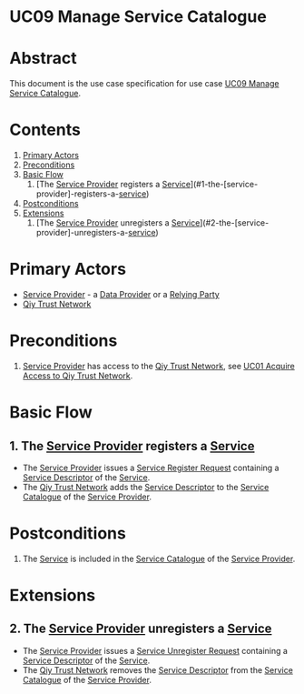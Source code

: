 # UC09 Manage Service Catalogue

# Abstract

This document is the use case specification for use case [UC09 Manage Service Catalogue](UC09%20Manage%20Service%20Catalogue.md).

# Contents


1. [Primary Actors](#primary-actors)
1. [Preconditions](#preconditions)
1. [Basic Flow](#basic-flow)
	1. [The [Service Provider](../Definitions.md#service-provider) registers a [Service](../Definitions.md#service)](#1-the-[service-provider]-registers-a-[service](../Definitions.md#service))
1. [Postconditions](#postconditions)
1. [Extensions](#extensions)
	1. [The [Service Provider](../Definitions.md#service-provider) unregisters a [Service](../Definitions.md#service)](#2-the-[service-provider]-unregisters-a-[service](../Definitions.md#service))

# Primary Actors

* [Service Provider](../Definitions.md#service-provider) - a [Data Provider](../Definitions.md#data-provider) or a [Relying Party](../Definitions.md#relying-party)
* [Qiy Trust Network](../Definitions.md#qiy-trust-network)

# Preconditions

1. [Service Provider](../Definitions.md#service-provider) has access to the [Qiy Trust Network](../Definitions.md#qiy-trust-network), see [UC01 Acquire Access to Qiy Trust Network](UC01%20Acquire%20Access%20to%20Qiy%20Trust%20Network.md).

# Basic Flow

## 1. The [Service Provider](../Definitions.md#service-provider) registers a [Service](../Definitions.md#service)

* The [Service Provider](../Definitions.md#service-provider) issues a [Service Register Request](../Definitions.md#service-register-request) containing a [Service Descriptor](../Definitions.md#service-descriptor) of the [Service](../Definitions.md#service).
* The [Qiy Trust Network](../Definitions.md#qiy-trust-network) adds the [Service Descriptor](../Definitions.md#service-descriptor) to the [Service Catalogue](../Definitions.md#service-catalogue) of the [Service Provider](../Definitions.md#service-provider).


# Postconditions

1. The [Service](../Definitions.md#service) is included in the [Service Catalogue](../Definitions.md#service-catalogue) of the [Service Provider](../Definitions.md#service-provider).

# Extensions

## 2. The [Service Provider](../Definitions.md#service-provider) unregisters a [Service](../Definitions.md#service)

* The [Service Provider](../Definitions.md#service-provider) issues a [Service Unregister Request](../Definitions.md#service-unregister-request) containing a [Service Descriptor](../Definitions.md#service-descriptor) of the [Service](../Definitions.md#service).
* The [Qiy Trust Network](../Definitions.md#qiy-trust-network) removes the [Service Descriptor](../Definitions.md#service-descriptor) from the [Service Catalogue](../Definitions.md#service-catalogue) of the [Service Provider](../Definitions.md#service-provider).


